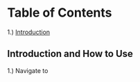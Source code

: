 # Table of Contents

1.) [Introduction](#introduction)


<a name="introduction"></a>
## Introduction and How to Use
1.) Navigate to 
